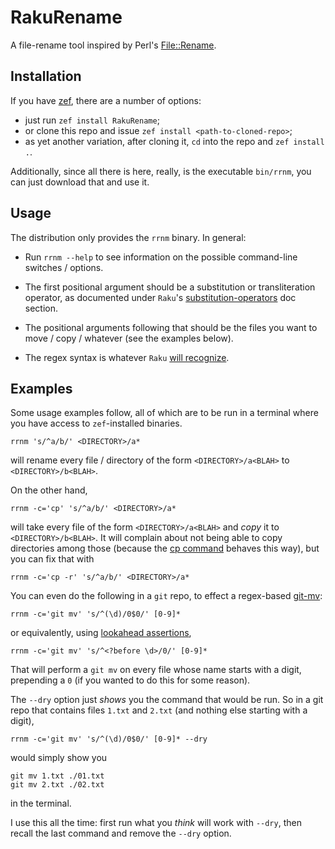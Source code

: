 # RakuRename

A file-rename tool inspired by Perl's [File::Rename](https://metacpan.org/dist/File-Rename/view/rename.PL).

## Installation

If you have [zef](https://github.com/ugexe/zef), there are a number of options:

- just run `zef install RakuRename`;
- or clone this repo and issue `zef install <path-to-cloned-repo>`;
- as yet another variation, after cloning it, `cd` into the repo and `zef install .`.

Additionally, since all there is here, really, is the executable `bin/rrnm`, you can just download that and use it.

## Usage

The distribution only provides the `rrnm` binary. In general:

- Run `rrnm --help` to see information on the possible command-line switches / options.

- The first positional argument should be a substitution or transliteration operator, as documented under `Raku`'s [substitution-operators](https://docs.raku.org/language/operators#Substitution_operators) doc section.

- The positional arguments following that should be the files you want to move / copy / whatever (see the examples below).

- The regex syntax is whatever `Raku` [will recognize](https://docs.raku.org/language/regexes).

## Examples

Some usage examples follow, all of which are to be run in a terminal where you have access to `zef`-installed binaries.
```
rrnm 's/^a/b/' <DIRECTORY>/a*
```
will rename every file / directory of the form `<DIRECTORY>/a<BLAH>` to `<DIRECTORY>/b<BLAH>`.

On the other hand,
```
rrnm -c='cp' 's/^a/b/' <DIRECTORY>/a*
```
will take every file of the form `<DIRECTORY>/a<BLAH>` and *copy* it to `<DIRECTORY>/b<BLAH>`. It will complain about not being able to copy directories among those (because the [cp command](https://linux.die.net/man/1/cp) behaves this way), but you can fix that with
```
rrnm -c='cp -r' 's/^a/b/' <DIRECTORY>/a*
```
You can even do the following in a `git` repo, to effect a regex-based [git-mv](https://git-scm.com/docs/git-mv):

```
rrnm -c='git mv' 's/^(\d)/0$0/' [0-9]* 
```
or equivalently, using [lookahead assertions](https://docs.raku.org/language/regexes#Lookahead_assertions),
```
rrnm -c='git mv' 's/^<?before \d>/0/' [0-9]*
```
That will perform a `git mv` on every file whose name starts with a digit, prepending a `0` (if you wanted to do this for some reason).

The `--dry` option just *shows* you the command that would be run. So in a git repo that contains files `1.txt` and `2.txt` (and nothing else starting with a digit), 

```
rrnm -c='git mv' 's/^(\d)/0$0/' [0-9]* --dry
```
would simply show you

```
git mv 1.txt ./01.txt
git mv 2.txt ./02.txt
```
in the terminal.

I use this all the time: first run what you *think* will work with `--dry`, then recall the last command and remove the `--dry` option.
